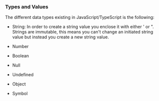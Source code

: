 ### Types and Values
The different data types existing in JavaScript/TypeScript is the following:
* String:
<space> In order to create a string value you enclose it with either ' or ". Strings are immutable, this means you can't change an initiated string value but instead you create a new string value.

* Number
* Boolean
* Null
* Undefined
* Object
* Symbol
